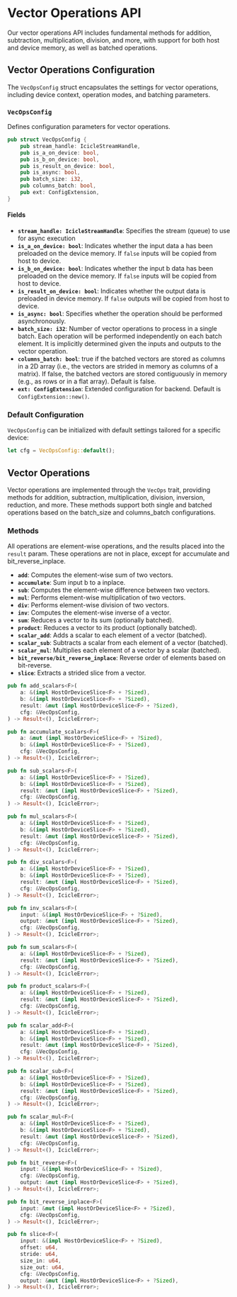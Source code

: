 # Vector Operations API

Our vector operations API includes fundamental methods for addition, subtraction, multiplication, division, and more, with support for both host and device memory, as well as batched operations.

## Vector Operations Configuration

The `VecOpsConfig` struct encapsulates the settings for vector operations, including device context, operation modes, and batching parameters.

### `VecOpsConfig`

Defines configuration parameters for vector operations.

```rust
pub struct VecOpsConfig {
    pub stream_handle: IcicleStreamHandle,
    pub is_a_on_device: bool,
    pub is_b_on_device: bool,
    pub is_result_on_device: bool,
    pub is_async: bool,
    pub batch_size: i32,
    pub columns_batch: bool,
    pub ext: ConfigExtension,
}
```

#### Fields

- **`stream_handle: IcicleStreamHandle`**: Specifies the stream (queue) to use for async execution
- **`is_a_on_device: bool`**: Indicates whether the input data a has been preloaded on the device memory. If `false` inputs will be copied from host to device.
- **`is_b_on_device: bool`**: Indicates whether the input b data has been preloaded on the device memory. If `false` inputs will be copied from host to device.
- **`is_result_on_device: bool`**: Indicates whether the output data is preloaded in device memory. If `false` outputs will be copied from host to device.
- **`is_async: bool`**: Specifies whether the operation should be performed asynchronously.
- **`batch_size: i32`**: Number of vector operations to process in a single batch. Each operation will be performed independently on each batch element. It is implicitly determined given the inputs and outputs to the vector operation.
- **`columns_batch: bool`**: true if the batched vectors are stored as columns in a 2D array (i.e., the vectors are strided in memory as columns of a matrix). If false, the batched vectors are stored contiguously in memory (e.g., as rows or in a flat array). Default is false.
- **`ext: ConfigExtension`**: Extended configuration for backend. Default is `ConfigExtension::new()`.

### Default Configuration

`VecOpsConfig` can be initialized with default settings tailored for a specific device:

```rust
let cfg = VecOpsConfig::default();
```

## Vector Operations

Vector operations are implemented through the `VecOps` trait, providing methods for addition, subtraction, multiplication, division, inversion, reduction, and more. These methods support both single and batched operations based on the batch_size and columns_batch configurations.

### Methods

All operations are element-wise operations, and the results placed into the `result` param. These operations are not in place, except for accumulate and bit_reverse_inplace.

- **`add`**: Computes the element-wise sum of two vectors.
- **`accumulate`**: Sum input b to a inplace.
- **`sub`**: Computes the element-wise difference between two vectors.
- **`mul`**: Performs element-wise multiplication of two vectors.
- **`div`**: Performs element-wise division of two vectors.
- **`inv`**: Computes the element-wise inverse of a vector.
- **`sum`**: Reduces a vector to its sum (optionally batched).
- **`product`**: Reduces a vector to its product (optionally batched).
- **`scalar_add`**: Adds a scalar to each element of a vector (batched).
- **`scalar_sub`**: Subtracts a scalar from each element of a vector (batched).
- **`scalar_mul`**: Multiplies each element of a vector by a scalar (batched).
- **`bit_reverse/bit_reverse_inplace`**: Reverse order of elements based on bit-reverse.
- **`slice`**: Extracts a strided slice from a vector.

```rust
pub fn add_scalars<F>(
    a: &(impl HostOrDeviceSlice<F> + ?Sized),
    b: &(impl HostOrDeviceSlice<F> + ?Sized),
    result: &mut (impl HostOrDeviceSlice<F> + ?Sized),
    cfg: &VecOpsConfig,
) -> Result<(), IcicleError>;

pub fn accumulate_scalars<F>(
    a: &mut (impl HostOrDeviceSlice<F> + ?Sized),
    b: &(impl HostOrDeviceSlice<F> + ?Sized),
    cfg: &VecOpsConfig,
) -> Result<(), IcicleError>;

pub fn sub_scalars<F>(
    a: &(impl HostOrDeviceSlice<F> + ?Sized),
    b: &(impl HostOrDeviceSlice<F> + ?Sized),
    result: &mut (impl HostOrDeviceSlice<F> + ?Sized),
    cfg: &VecOpsConfig,
) -> Result<(), IcicleError>;

pub fn mul_scalars<F>(
    a: &(impl HostOrDeviceSlice<F> + ?Sized),
    b: &(impl HostOrDeviceSlice<F> + ?Sized),
    result: &mut (impl HostOrDeviceSlice<F> + ?Sized),
    cfg: &VecOpsConfig,
) -> Result<(), IcicleError>;

pub fn div_scalars<F>(
    a: &(impl HostOrDeviceSlice<F> + ?Sized),
    b: &(impl HostOrDeviceSlice<F> + ?Sized),
    result: &mut (impl HostOrDeviceSlice<F> + ?Sized),
    cfg: &VecOpsConfig,
) -> Result<(), IcicleError>;

pub fn inv_scalars<F>(
    input: &(impl HostOrDeviceSlice<F> + ?Sized),
    output: &mut (impl HostOrDeviceSlice<F> + ?Sized),
    cfg: &VecOpsConfig,
) -> Result<(), IcicleError>;

pub fn sum_scalars<F>(
    a: &(impl HostOrDeviceSlice<F> + ?Sized),
    result: &mut (impl HostOrDeviceSlice<F> + ?Sized),
    cfg: &VecOpsConfig,
) -> Result<(), IcicleError>;

pub fn product_scalars<F>(
    a: &(impl HostOrDeviceSlice<F> + ?Sized),
    result: &mut (impl HostOrDeviceSlice<F> + ?Sized),
    cfg: &VecOpsConfig,
) -> Result<(), IcicleError>;

pub fn scalar_add<F>(
    a: &(impl HostOrDeviceSlice<F> + ?Sized),
    b: &(impl HostOrDeviceSlice<F> + ?Sized),
    result: &mut (impl HostOrDeviceSlice<F> + ?Sized),
    cfg: &VecOpsConfig,
) -> Result<(), IcicleError>;

pub fn scalar_sub<F>(
    a: &(impl HostOrDeviceSlice<F> + ?Sized),
    b: &(impl HostOrDeviceSlice<F> + ?Sized),
    result: &mut (impl HostOrDeviceSlice<F> + ?Sized),
    cfg: &VecOpsConfig,
) -> Result<(), IcicleError>;

pub fn scalar_mul<F>(
    a: &(impl HostOrDeviceSlice<F> + ?Sized),
    b: &(impl HostOrDeviceSlice<F> + ?Sized),
    result: &mut (impl HostOrDeviceSlice<F> + ?Sized),
    cfg: &VecOpsConfig,
) -> Result<(), IcicleError>;

pub fn bit_reverse<F>(
    input: &(impl HostOrDeviceSlice<F> + ?Sized),
    cfg: &VecOpsConfig,
    output: &mut (impl HostOrDeviceSlice<F> + ?Sized),
) -> Result<(), IcicleError>;

pub fn bit_reverse_inplace<F>(
    input: &mut (impl HostOrDeviceSlice<F> + ?Sized),
    cfg: &VecOpsConfig,
) -> Result<(), IcicleError>;

pub fn slice<F>(
    input: &(impl HostOrDeviceSlice<F> + ?Sized),
    offset: u64,
    stride: u64,
    size_in: u64,
    size_out: u64,
    cfg: &VecOpsConfig,
    output: &mut (impl HostOrDeviceSlice<F> + ?Sized),
) -> Result<(), IcicleError>;
```